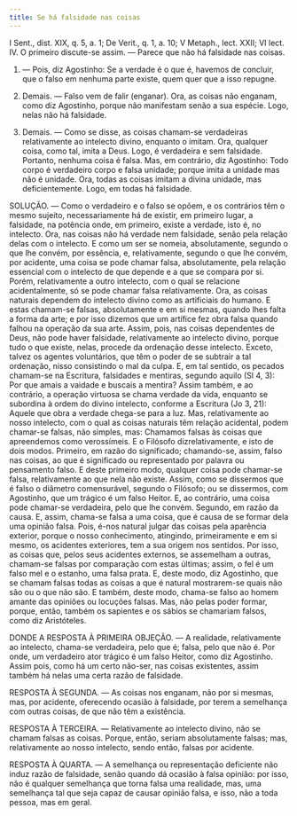 ```yaml
---
title: Se há falsidade nas coisas
---
```


I Sent., dist. XIX, q. 5, a. 1; De Verit., q. 1, a. 10; V Metaph., lect. XXII; VI lect. IV.  O primeiro discute-se assim. — Parece que não há falsidade nas coisas.  

1. — Pois, diz Agostinho: Se a verdade é o que é, havemos de concluir, que o falso em nenhuma parte existe, quem quer que a isso repugne.  

2. Demais. — Falso vem de falir (enganar). Ora, as coisas não enganam, como diz Agostinho, porque não manifestam senão a sua espécie. Logo, nelas não há falsidade.  

3. Demais. — Como se disse, as coisas chamam-se verdadeiras relativamente ao intelecto divino, enquanto o imitam. Ora, qualquer coisa, como tal, imita a Deus. Logo, é verdadeira e sem falsidade. Portanto, nenhuma coisa é falsa.  Mas, em contrário, diz Agostinho: Todo corpo é verdadeiro corpo e falsa unidade; porque imita a unidade mas não é unidade. Ora, todas as coisas imitam a divina unidade, mas deficientemente. Logo, em todas há falsidade.  

SOLUÇÃO. — Como o verdadeiro e o falso se opõem, e os contrários têm o mesmo sujeito, necessariamente há de existir, em primeiro lugar, a falsidade, na potência onde, em primeiro, existe a verdade, isto é, no intelecto. Ora, nas coisas não há verdade nem falsidade, senão pela relação delas com o intelecto. E como um ser se nomeia, absolutamente, segundo o que lhe convém, por essência, e, relativamente, segundo o que lhe convém, por acidente, uma coisa se pode chamar falsa, absolutamente, pela relação essencial com o intelecto de que depende e a que se compara por si. Porém, relativamente a outro intelecto, com o qual se relacione acidentalmente, só se pode chamar falsa relativamente.  Ora, as coisas naturais dependem do intelecto divino como as artificiais do humano. E estas chamam-se falsas, absolutamente e em si mesmas, quando lhes falta a forma da arte; e por isso dizemos que um artífice fez obra falsa quando falhou na operação da sua arte. Assim, pois, nas coisas dependentes de Deus, não pode haver falsidade, relativamente ao intelecto divino, porque tudo o que existe, nelas, procede da ordenação desse intelecto. Exceto, talvez os agentes voluntários, que têm o poder de se subtrair a tal ordenação, nisso consistindo o mal da culpa. E, em tal sentido, os pecados chamam-se na Escritura, falsidades e mentiras, segundo aquilo (Sl 4, 3): Por que amais a vaidade e buscais a mentira? Assim também, e ao contrário, a operação virtuosa se chama verdade da vida, enquanto se subordina à ordem do divino intelecto, conforme a Escritura (Jo 3, 21): Aquele que obra a verdade chega-se para a luz.  Mas, relativamente ao nosso intelecto, com o qual as coisas naturais têm relação acidental, podem chamar-se falsas, não simples, mas: Chamamos falsas às coisas que apreendemos como verossímeis. E o Filósofo dizrelativamente, e isto de dois modos. Primeiro, em razão do significado; chamando-se, assim, falso nas coisas, ao que é significado ou representado por palavra ou pensamento falso. E deste primeiro modo, qualquer coisa pode chamar-se falsa, relativamente ao que nela não existe. Assim, como se dissermos que é falso o diâmetro comensurável, segundo o Filósofo; ou se dissermos, com Agostinho, que um trágico é um falso Heitor. E, ao contrário, uma coisa pode chamar-se verdadeira, pelo que lhe convém. Segundo, em razão da causa. E, assim, chama-se falsa a uma coisa, que é causa de se formar dela uma opinião falsa. Pois, é-nos natural julgar das coisas pela aparência exterior, porque o nosso conhecimento, atingindo, primeiramente e em si mesmo, os acidentes exteriores, tem a sua origem nos sentidos. Por isso, as coisas que, pelos seus acidentes externos, se assemelham a outras, chamam-se falsas por comparação com estas últimas; assim, o fel é um falso mel e o estanho, uma falsa prata. E, deste modo, diz Agostinho, que se chamam falsas todas as coisas a que é natural mostrarem-se quais não são ou o que não são. E também, deste modo, chama-se falso ao homem amante das opiniões ou locuções falsas. Mas, não pelas poder formar, porque, então, também os sapientes e os sábios se chamariam falsos, como diz Aristóteles.  

DONDE A RESPOSTA À PRIMEIRA OBJEÇÃO. — A realidade, relativamente ao intelecto, chama-se verdadeira, pelo que é; falsa, pelo que não é. Por onde, um verdadeiro ator trágico é um falso Heitor, como diz Agostinho. Assim pois, como há um certo não-ser, nas coisas existentes, assim também há nelas uma certa razão de falsidade.  

RESPOSTA À SEGUNDA. — As coisas nos enganam, não por si mesmas, mas, por acidente, oferecendo ocasião à falsidade, por terem a semelhança com outras coisas, de que não têm a existência.  

RESPOSTA À TERCEIRA. — Relativamente ao intelecto divino, não se chamam falsas as coisas. Porque, então, seriam absolutamente falsas; mas, relativamente ao nosso intelecto, sendo então, falsas por acidente.  

RESPOSTA À QUARTA. — A semelhança ou representação deficiente não induz razão de falsidade, senão quando dá ocasião à falsa opinião: por isso, não é qualquer semelhança que torna falsa uma realidade, mas, uma semelhança tal que seja capaz de causar opinião falsa, e isso, não a toda pessoa, mas em geral.